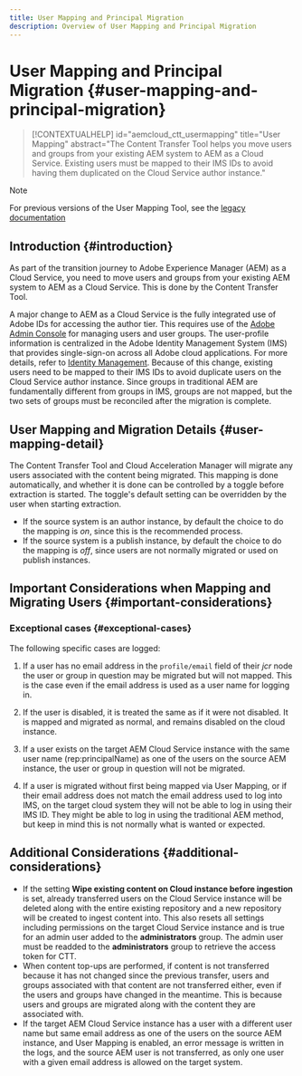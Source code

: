```yaml
---
title: User Mapping and Principal Migration
description: Overview of User Mapping and Principal Migration
---
```

# User Mapping and Principal Migration {#user-mapping-and-principal-migration}

>[!CONTEXTUALHELP]
>id="aemcloud_ctt_usermapping"
>title="User Mapping"
>abstract="The Content Transfer Tool helps you move users and groups from your existing AEM system to AEM as a Cloud Service. Existing users must be mapped to their IMS IDs to avoid having them duplicated on the Cloud Service author instance."

>[!NOTE]
>For previous versions of the User Mapping Tool, see the [legacy documentation](/help/journey-migration/content-transfer-tool/user-mapping-tool-legacy/considerations-user-mapping-tool-legacy.md) 

## Introduction {#introduction}

As part of the transition journey to Adobe Experience Manager (AEM) as a Cloud Service, you need to move users and groups from your existing AEM system to AEM as a Cloud Service. This is done by the Content Transfer Tool.

A major change to AEM as a Cloud Service is the fully integrated use of Adobe IDs for accessing the author tier. This requires use of the [Adobe Admin Console](https://helpx.adobe.com/enterprise/using/admin-console.html) for managing users and user groups. The user-profile information is centralized in the Adobe Identity Management System (IMS) that provides single-sign-on across all Adobe cloud applications. For more details, refer to [Identity Management](https://experienceleague.adobe.com/docs/experience-manager-cloud-service/overview/what-is-new-and-different.html?lang=en#identity-management). Because of this change, existing users need to be mapped to their IMS IDs to avoid duplicate users on the Cloud Service author instance. Since groups in traditional AEM are fundamentally different from groups in IMS, groups are not mapped, but the two sets of groups must be reconciled after the migration is complete.

## User Mapping and Migration Details {#user-mapping-detail}

The Content Transfer Tool and Cloud Acceleration Manager will migrate any users associated with the content being migrated. This mapping is done automatically, and whether it is done can be controlled by a toggle before extraction is started. The toggle's default setting can be overridden by the user when starting extraction.

* If the source system is an author instance, by default the choice to do the mapping is _on_, since this is the recommended process.
* If the source system is a publish instance, by default the choice to do the mapping is _off_, since users are not normally migrated or used on publish instances.

## Important Considerations when Mapping and Migrating Users {#important-considerations}


### Exceptional cases {#exceptional-cases}

The following specific cases are logged:

1. If a user has no email address in the `profile/email` field of their *jcr* node the user or group in question may be migrated but will not mapped. This is the case even if the email address is used as a user name for logging in.

1. If the user is disabled, it is treated the same as if it were not disabled. It is mapped and migrated as normal, and remains disabled on the cloud instance.

1. If a user exists on the target AEM Cloud Service instance with the same user name (rep:principalName) as one of the users on the source AEM instance, the user or group in question will not be migrated.

1. If a user is migrated without first being mapped via User Mapping, or if their email address does not match the email address used to log into IMS, on the target cloud system they will not be able to log in using their IMS ID. They might be able to log in using the traditional AEM method, but keep in mind this is not normally what is wanted or expected.


## Additional Considerations {#additional-considerations}

* If the setting **Wipe existing content on Cloud instance before ingestion** is set, already transferred users on the Cloud Service instance will be deleted along with the entire existing repository and a new repository will be created to ingest content into. This also resets all settings including permissions on the target Cloud Service instance and is true for an admin user added to the **administrators** group. The admin user must be readded to the **administrators** group to retrieve the access token for CTT.
* When content top-ups are performed, if content is not transferred because it has not changed since the previous transfer, users and groups associated with that content are not transferred either, even if the users and groups have changed in the meantime. This is because users and groups are migrated along with the content they are associated with.
* If the target AEM Cloud Service instance has a user with a different user name but same email address as one of the users on the source AEM instance, and User Mapping is enabled, an error message is written in the logs, and the source AEM user is not transferred, as only one user with a given email address is allowed on the target system.
